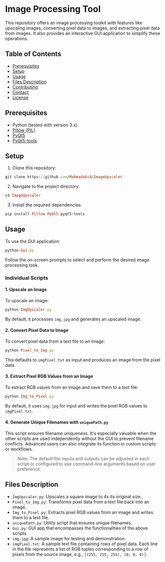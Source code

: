 # Image Processing Tool

This repository offers an image processing toolkit with features like upscaling images, converting pixel data to images, and extracting pixel data from images. It also provides an interactive GUI application to simplify these operations.

## Table of Contents

- [Prerequisites](#prerequisites)
- [Setup](#setup)
- [Usage](#usage)
- [Files Description](#files-description)
- [Contributing](#contributing)
- [Contact](#contact)
- [License](#license)

## Prerequisites

- Python (tested with version 3.x)
- [Pillow (PIL)](https://pillow.readthedocs.io/en/stable/)
- [PyQt5](https://pypi.org/project/PyQt5/)
- [PyQt5-tools](https://pypi.org/project/pyqt5-tools/)

## Setup

1. Clone this repository:

```ruby
git clone https://github.com/Mahmadabid/ImageUpscaler
```

2. Navigate to the project directory:

```ruby
cd ImageUpscaler
```

3. Install the required dependencies:

```ruby
pip install Pillow PyQt5 pyqt5-tools
```

## Usage

To use the GUI application:

```ruby
python Gui.py
```

Follow the on-screen prompts to select and perform the desired image processing task.

### Individual Scripts

#### 1. Upscale an Image

To upscale an image:

```ruby
python ImgUpscaler.py
```

By default, it processes `img.jpg` and generates an upscaled image.

#### 2. Convert Pixel Data to Image

To convert pixel data from a text file to an image:

```ruby
python Pixel_to_Img.py
```

This defaults to `imgPixel.txt` as input and produces an image from the pixel data.

#### 3. Extract Pixel RGB Values from an Image

To extract RGB values from an image and save them to a text file:

```ruby
python Img_to_Pixel.py
```

By default, it uses `img.jpg` for input and writes the pixel RGB values to `imgPixel.txt`.

#### 4. Generate Unique Filenames with `uniquePath.py`

This script ensures filename uniqueness. It's especially valuable when the other scripts are used independently without the GUI to prevent filename conflicts. Advanced users can also integrate its function in custom scripts or workflows.

> Note: The default file inputs and outputs can be adjusted in each script or configured to use command-line arguments based on user preference.

## Files Description

- `ImgUpscaler.py`: Upscales a square image to 4x its original size.
- `Pixel_to_Img.py`: Transforms pixel data from a text file back into an image.
- `Img_to_Pixel.py`: Extracts pixel RGB values from an image and writes them to a text file.
- `uniquePath.py`: Utility script that ensures unique filenames.
- `Gui.py`: GUI app that encompasses the functionalities of the above scripts.
- `img.jpg`: A sample image for testing and demonstration.
- `imgPixel.txt`: A sample text file containing rows of pixel data. Each line in the file represents a list of RGB tuples corresponding to a row of pixels from the source image, e.g., `[(255, 255, 255), (0, 0, 0)]`.

